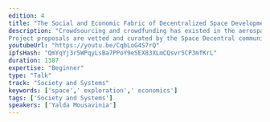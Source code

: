 ```yaml
---
edition: 4
title: "The Social and Economic Fabric of Decentralized Space Development"
description: "Crowdsourcing and crowdfunding has existed in the aerospace industry for decades, although usually they occur independent from one another. With the advent of cryptoeconomics, incentive systems can be designed that synergize crowdsourcing and crowdfunding in new ways to enable mass coordination in open source space development. Space Decentral is a DAO building a citizen-led space agency, with a novel governance model and ultimate goal of bringing humanity together to collectively accomplish the impossible.
Project proposals are vetted and curated by the Space Decentral community, with curation leading towards project activation for volunteer-driven crowdsourcing. Ethical complications arise when volunteers help bootstrap for-profit entities without legal protections in place for ownership. To solve for this, Space Decentral's projects will use a tokenized task management system built on top of Aragon, that will track individual work contributions. By participating in Space Decentral, the expectation is: should a nascent mission spin-off into a new entity (such as a child DAO) each individual’s stake will be measured by the non-transferable tokens collected, which will be transparently accounted for on Ethereum. This new collaborative model is generic and can be applicable to any organization that wants to combine crowdsourcing and crowdfunding."
youtubeUrl: "https://youtu.be/CqbLoG4S7rQ"
ipfsHash: "QmYqYj3r5WPqyLsBa7PPoY9eSEX83XLmCQsvr5CP3mfKrL"
duration: 1387
expertise: "Beginner"
type: "Talk"
track: "Society and Systems"
keywords: ['space',' exploration',' economics']
tags: ['Society and Systems']
speakers: ['Yalda Mousavinia']
---
```

